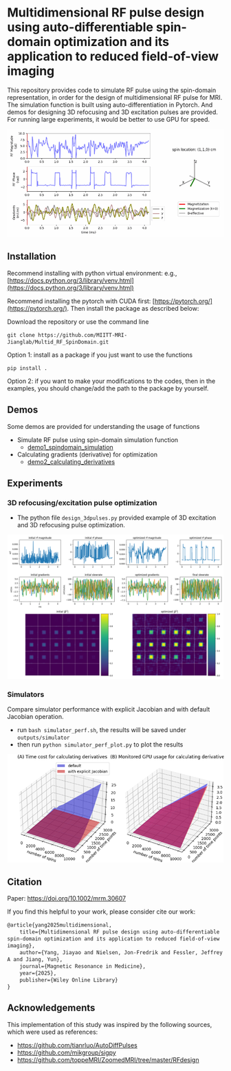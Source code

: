# Multidimensional RF pulse design using auto-differentiable spin-domain optimization and its application to reduced field-of-view imaging

This repository provides code to simulate RF pulse using the spin-domain representation, in order for the design of multidimensional RF pulse for MRI. 
The simulation function is built using auto-differentiation in Pytorch. 
And demos for designing 3D refocusing and 3D excitation pulses are provided. 
For running large experiments, it would be better to use GPU for speed.

![figure](files/multid_rf_SpinDomainOpt_refocusing.gif)

## Installation 
Recommend installing with python virtual environment: e.g., [https://docs.python.org/3/library/venv.html](https://docs.python.org/3/library/venv.html)

Recommend installing the pytorch with CUDA first: [https://pytorch.org/](https://pytorch.org/).
Then install the package as described below:

Download the repository or use the command line 
```
git clone https://github.com/MIITT-MRI-Jianglab/Multid_RF_SpinDomain.git
```

Option 1: install as a package if you just want to use the functions
```
pip install .
```

Option 2: if you want to make your modifications to the codes, then in the examples, you should change/add the path to the package by yourself.

## Demos
Some demos are provided for understanding the usage of functions
- Simulate RF pulse using spin-domain simulation function
    - [demo1_spindomain_simulation](demos/demo1_spindomain_simulation.ipynb)
- Calculating gradients (derivative) for optimization 
    - [demo2_calculating_derivatives](demos/demo2_calculating_derivatives.ipynb)

## Experiments
### 3D refocusing/excitation pulse optimization
- The python file `design_3dpulses.py` provided example of 3D excitation and 3D refocusing pulse optimization. 

![](outputs/exampleResults_refocusing_0_0/plot.png)

### Simulators  
Compare simulator performance with explicit Jacobian and with default Jacobian operation. 
- run `bash simulator_perf.sh`, the results will be saved under `outputs/simulator`
- then run `python simulator_perf_plot.py` to plot the results

![](outputs/example_simulator_perf.png)

## Citation 
Paper: https://doi.org/10.1002/mrm.30607

If you find this helpful to your work, please consider cite our work:
```
@article{yang2025multidimensional,
    title={Multidimensional RF pulse design using auto-differentiable spin-domain optimization and its application to reduced field-of-view imaging},
    author={Yang, Jiayao and Nielsen, Jon-Fredrik and Fessler, Jeffrey A and Jiang, Yun},
    journal={Magnetic Resonance in Medicine},
    year={2025},
    publisher={Wiley Online Library}
}
```

## Acknowledgements
This implementation of this study was inspired by the following sources, which were used as references:
- https://github.com/tianrluo/AutoDiffPulses
- https://github.com/mikgroup/sigpy
- https://github.com/toppeMRI/ZoomedMRI/tree/master/RFdesign 
